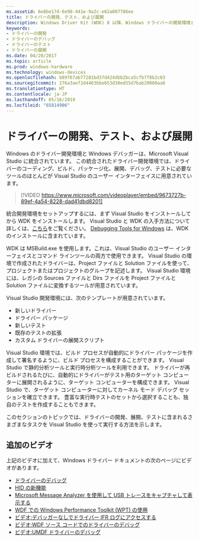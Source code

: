 ```yaml
---
ms.assetid: 6e8be17d-6e98-441e-9a2c-e62a007786ee
title: ドライバーの開発、テスト、および展開
description: Windows Driver Kit (WDK) 8 以降、Windows ドライバーの開発環境とデバッガーは Microsoft Visual Studio に統合されています。
keywords:
- ドライバーの開発
- ドライバーのデバッグ
- ドライバーのテスト
- ドライバーの展開
ms.date: 04/20/2017
ms.topic: article
ms.prod: windows-hardware
ms.technology: windows-devices
ms.openlocfilehash: b89f67ab77281bd37d424dbb2bca5cfb7f8b2c03
ms.sourcegitcommit: 276a3aef2d4463bbe653d30ed55d7bab20000aa6
ms.translationtype: HT
ms.contentlocale: ja-JP
ms.lasthandoff: 05/16/2019
ms.locfileid: "65814906"
---
```

# <a name="developing-testing-and-deploying-drivers"></a>ドライバーの開発、テスト、および展開

Windows のドライバー開発環境と Windows デバッガーは、Microsoft Visual Studio に統合されています。 この統合されたドライバー開発環境では、ドライバーのコーディング、ビルド、パッケージ化、展開、デバッグ、テストに必要なツールのほとんどが Visual Studio のユーザー インターフェイスに用意されています。

>[!VIDEO https://www.microsoft.com/videoplayer/embed/9673727b-89ef-4a54-8228-dad41dbd8201]

統合開発環境をセットアップするには、まず Visual Studio をインストールしてから WDK をインストールします。 Visual Studio と WDK の入手方法について詳しくは、[こちら](https://go.microsoft.com/fwlink/p/?linkid=239721)をご覧ください。 [Debugging Tools for Windows](https://msdn.microsoft.com/Library/Windows/Hardware/Ff551063) は、WDK のインストールに含まれています。

WDK は MSBuild.exe を使用します。これは、Visual Studio のユーザー インターフェイスとコマンド ラインツールの両方で使用できます。 Visual Studio の環境で作成されたドライバーは、Project ファイルと Solution ファイルを使って、プロジェクトまたはプロジェクトのグループを記述します。 Visual Studio 環境には、レガシの Sources ファイルと Dirs ファイルを Project ファイルと Solution ファイルに変換するツールが用意されています。

Visual Studio 開発環境には、次のテンプレートが用意されています。

-   新しいドライバー
-   ドライバー パッケージ
-   新しいテスト
-   既存のテストの拡張
-   カスタム ドライバーの展開スクリプト

Visual Studio 環境では、ビルド プロセスが自動的にドライバー パッケージを作成して署名するように、ビルド プロセスを構成することができます。 Visual Studio で静的分析ツールと実行時分析ツールを利用できます。 ドライバーが再ビルドされるたびに、自動的にドライバーがテスト用のターゲット コンピューターに展開されるように、ターゲット コンピューターを構成できます。 Visual Studio で、ターゲット コンピューターに対してカーネル モード デバッグ セッションを確立できます。 豊富な実行時テストのセットから選択することも、独自のテストを作成することもできます。

このセクションのトピックでは、ドライバーの開発、展開、テストに含まれるさまざまなタスクを Visual Studio を使って実行する方法を示します。

## <a name="additional-videos"></a>追加のビデオ

上記のビデオに加えて、Windows ドライバー ドキュメントの次のページにビデオがあります。

* [ドライバーのデバッグ](https://docs.microsoft.com/windows-hardware/drivers/develop/debugging-a-driver)
* [HID の新機能](https://docs.microsoft.com/windows-hardware/drivers/hid/what-s-new-in-hid)
* [Microsoft Message Analyzer を使用して USB トレースをキャプチャして表示する](https://docs.microsoft.com/windows-hardware/drivers/usbcon/capture-and-view-ing-usb-traces-with-microsoft-message-analyzer-)
* [WDF での Windows Performance Toolkit (WPT) の使用](https://docs.microsoft.com/windows-hardware/drivers/wdf/using-the-windows-performance-toolkit--wpt--with-wdf)
* [ビデオ:デバッガーなしでドライバー IFR ログにアクセスする](https://docs.microsoft.com/windows-hardware/drivers/wdf/video--accessing-driver-ifr-logs-without-a-debugger)
* [ビデオ:WDF ソース コードでのドライバーのデバッグ](https://docs.microsoft.com/windows-hardware/drivers/wdf/video--debugging-your-driver-with-wdf-source-code)
* [ビデオ:UMDF ドライバーのデバッグ](https://docs.microsoft.com/windows-hardware/drivers/wdf/videos--debugging-umdf-drivers)


